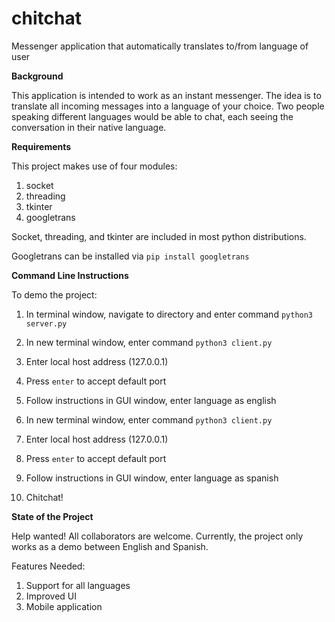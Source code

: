 # chitchat
Messenger application that automatically translates to/from language of user

**Background**

This application is intended to work as an instant messenger.
The idea is to translate all incoming messages into a language of your choice.
Two people speaking different languages would be able to chat, each seeing the conversation in their native language.

**Requirements**

This project makes use of four modules:

1) socket 
2) threading
3) tkinter
4) googletrans

Socket, threading, and tkinter are included in most python distributions. 

Googletrans can be installed via ```pip install googletrans```

**Command Line Instructions**

To demo the project:

1. In terminal window, navigate to directory and enter command ```python3 server.py```

2. In new terminal window, enter command ```python3 client.py```

  1. Enter local host address (127.0.0.1)
  
  2. Press ```enter``` to accept default port 
  
  3. Follow instructions in GUI window, enter language as english
  
3. In new terminal window, enter command ```python3 client.py```

  1. Enter local host address (127.0.0.1)
  
  2. Press ```enter``` to accept default port
  
  3. Follow instructions in GUI window, enter language as spanish
  
4. Chitchat!

**State of the Project**

Help wanted! All collaborators are welcome. Currently, the project only works as a demo between English and Spanish.

Features Needed:

1) Support for all languages
2) Improved UI
3) Mobile application
